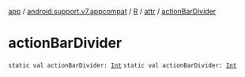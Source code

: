 [app](../../../index.md) / [android.support.v7.appcompat](../../index.md) / [R](../index.md) / [attr](index.md) / [actionBarDivider](./action-bar-divider.md)

# actionBarDivider

`static val actionBarDivider: `[`Int`](https://kotlinlang.org/api/latest/jvm/stdlib/kotlin/-int/index.html)
`static val actionBarDivider: `[`Int`](https://kotlinlang.org/api/latest/jvm/stdlib/kotlin/-int/index.html)